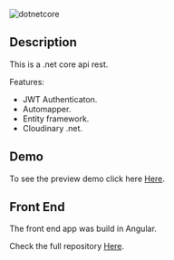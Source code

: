 
![dotnetcore](https://miro.medium.com/max/750/1*zc1BKfAHkpvrZlHPbUvuYA.png)

## Description
This is a .net core api rest.

Features:

- JWT Authenticaton.
- Automapper.
- Entity framework.
- Cloudinary .net.


## Demo
To see the preview demo click here [Here](http://128.199.43.48/playapp_webapp/login).


## Front End
The front end app was build in Angular.

Check the full repository [Here](https://github.com/ottobonilla95/Angular-App).

